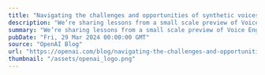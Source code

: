 ```yaml
---
title: "Navigating the challenges and opportunities of synthetic voices"
description: "We’re sharing lessons from a small scale preview of Voice Engine, a model for creating custom voices."
summary: "We’re sharing lessons from a small scale preview of Voice Engine, a model for creating custom voices."
pubDate: "Fri, 29 Mar 2024 00:00:00 GMT"
source: "OpenAI Blog"
url: "https://openai.com/blog/navigating-the-challenges-and-opportunities-of-synthetic-voices"
thumbnail: "/assets/openai_logo.png"
---
```


